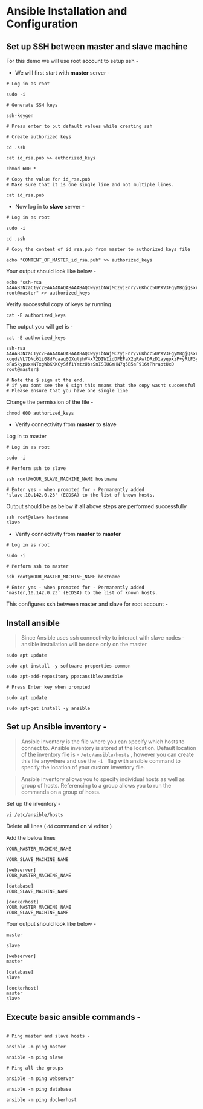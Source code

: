 # Ansible Installation and Configuration 

## Set up SSH between master and slave machine 

For this demo we will use root account to setup ssh - 

* We will first start with **master** server - 

```
# Log in as root 

sudo -i

# Generate SSH keys 

ssh-keygen 

# Press enter to put default values while creating ssh 

# Create authorized keys 

cd .ssh 

cat id_rsa.pub >> authorized_keys

chmod 600 * 

# Copy the value for id_rsa.pub
# Make sure that it is one single line and not multiple lines. 

cat id_rsa.pub 
```

* Now log in to **slave** server - 

```
# Log in as root 

sudo -i 

cd .ssh

# Copy the content of id_rsa.pub from master to authorized_keys file 

echo "CONTENT_OF_MASTER_id_rsa.pub" >> authorized_keys
```

Your output should look like below - 

```
echo "ssh-rsa AAAAB3NzaC1yc2EAAAADAQABAAABAQCwyy1bNWjMCzyjEnr/v6Khcc5UPXV3FgyMBgjQsxrv3zVn6XyPeDJw557vn5dXMsHjUa2ZZafGlM36lw5MAa4SNyDEMzS/8tXKfmQ7W+8Rs7Uto2ON5X2Z7YNxqqdzVL7DNc61i08dPoaaq6OXqljhV4x72DIWIidDFEFaX2qRAwlDRzD1ayqpxzP+yRlF3yUpdMqj2sMFpQBiD6cCsOtNOhAfFl2snAC8WaxKjXj1pOFrEoXe11F8irIla4OTs6sRO+77jY8zq8I8/j3lkyeggjoFaSkypux+NTxgWbKKKCySff1YmtzUbsSnISIUGmHN7q5B5sF916tPhraptUxD root@master" >> authorized_keys
```

Verify successful copy of keys by running 

```
cat -E authorized_keys
```

The output you will get is - 

```
cat -E authorized_keys 

ssh-rsa AAAAB3NzaC1yc2EAAAADAQABAAABAQCwyy1bNWjMCzyjEnr/v6Khcc5UPXV3FgyMBgjQsxrv3zVn6XyPeDJw557vn5dXMsHjUa2ZZafGlM36lw5MAa4SNyDEMzS/8tXKfmQ7W+8Rs7Uto2ON5X2Z7YN
xqqdzVL7DNc61i08dPoaaq6OXqljhV4x72DIWIidDFEFaX2qRAwlDRzD1ayqpxzP+yRlF3yUpdMqj2sMFpQBiD6cCsOtNOhAfFl2snAC8WaxKjXj1pOFrEoXe11F8irIla4OTs6sRO+77jY8zq8I8/j3lkyeggj
oFaSkypux+NTxgWbKKKCySff1YmtzUbsSnISIUGmHN7q5B5sF916tPhraptUxD root@master$

# Note the $ sign at the end. 
# if you dont see the $ sign this means that the copy wasnt successful
# Please ensure that you have one single line 
```

Change the permission of the file - 

```
chmod 600 authorized_keys
```

* Verify connectivity from **master** to **slave** 

Log in to master

```
# Log in as root 

sudo -i 

# Perform ssh to slave 

ssh root@YOUR_SLAVE_MACHINE_NAME hostname 

# Enter yes - when prompted for - Permanently added 'slave,10.142.0.23' (ECDSA) to the list of known hosts.
```

Output should be as below if all above steps are performed successfully 

```
ssh root@slave hostname
slave
```

* Verify connectivity from **master** to **master**

```
# Log in as root 

sudo -i 

# Perform ssh to master 

ssh root@YOUR_MASTER_MACHINE_NAME hostname 

# Enter yes - when prompted for - Permanently added 'master,10.142.0.23' (ECDSA) to the list of known hosts.

```



This configures ssh between master and slave for root account - 


## Install ansible 

> Since Ansible uses ssh connectivity to interact with slave nodes - ansible installation will be done only on the master

```
sudo apt update

sudo apt install -y software-properties-common

sudo apt-add-repository ppa:ansible/ansible

# Press Enter key when prompted

sudo apt update

sudo apt-get install -y ansible

```

## Set up Ansible inventory - 

> Ansible inventory is the file where you can specify which hosts to connect to. Ansible inventory is stored at the location. Default location of the inventory file is - `/etc/ansible/hosts` , however you can create this file anywhere and use the `-i ` flag with ansible command to specify the location of your custom inventory file. 

> Ansible inventory allows you to specify individual hosts as well as group of hosts. Referencing to a group allows you to run the commands on a group of hosts. 

Set up the inventory - 

```
vi /etc/ansible/hosts
```

Delete all lines ( ``dd`` command on vi editor ) 

Add the below lines 

```
YOUR_MASTER_MACHINE_NAME 

YOUR_SLAVE_MACHINE_NAME 

[webserver]
YOUR_MASTER_MACHINE_NAME

[database]
YOUR_SLAVE_MACHINE_NAME

[dockerhost]
YOUR_MASTER_MACHINE_NAME
YOUR_SLAVE_MACHINE_NAME

```

Your output should look like below - 

```
master

slave

[webserver]
master

[database]
slave

[dockerhost]
master
slave

```

## Execute basic ansible commands - 

```

# Ping master and slave hosts - 

ansible -m ping master 

ansible -m ping slave 

# Ping all the groups 

ansible -m ping webserver 

ansible -m ping database

ansible -m ping dockerhost

```


























